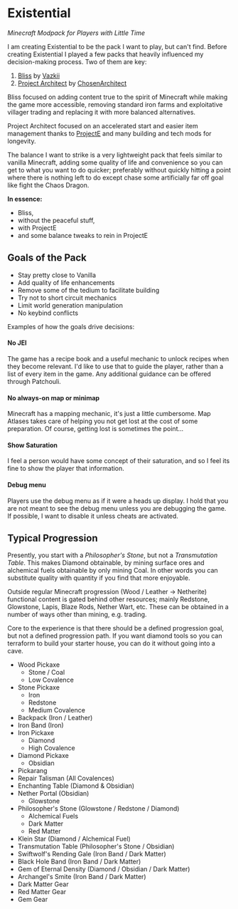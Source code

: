 # Existential
 _Minecraft Modpack for Players with Little Time_

I am creating Existential to be the pack I want to play, but can't find. Before creating Existential I played a few packs that heavily influenced my decision-making process. Two of them are key:

1. [Bliss](https://www.curseforge.com/minecraft/modpacks/bliss) by [Vazkii](https://www.curseforge.com/members/vazkii)
2. [Project Architect](https://www.curseforge.com/minecraft/modpacks/project-architect) by [ChosenArchitect](https://www.youtube.com/ChosenArchitect)

Bliss focused on adding content true to the spirit of Minecraft while making the game more accessible, removing standard iron farms and exploitative villager trading and replacing it with more balanced alternatives.

Project Architect focused on an accelerated start and easier item management thanks to [ProjectE](https://www.curseforge.com/minecraft/mc-mods/projecte) and many building and tech mods for longevity.

The balance I want to strike is a very lightweight pack that feels similar to vanilla Minecraft, adding some quality of life and convenience so you can get to what you want to do quicker; preferably without quickly hitting a point where there is nothing left to do except chase some artificially far off goal like fight the Chaos Dragon.

**In essence:**

- Bliss,
- without the peaceful stuff,
- with ProjectE
- and some balance tweaks to rein in ProjectE

## Goals of the Pack

- Stay pretty close to Vanilla
- Add quality of life enhancements
- Remove some of the tedium to facilitate building
- Try not to short circuit mechanics
- Limit world generation manipulation
- No keybind conflicts

Examples of how the goals drive decisions:

#### No JEI

The game has a recipe book and a useful mechanic to unlock recipes when they become relevant. I'd like to use that to guide the player, rather than a list of every item in the game. Any additional guidance can be offered through Patchouli.

#### No always-on map or minimap

Minecraft has a mapping mechanic, it's just a little cumbersome. Map Atlases takes care of helping you not get lost at the cost of some preparation. Of course, getting lost is sometimes the point...

#### Show Saturation

I feel a person would have some concept of their saturation, and so I feel its fine to show the player that information.

#### Debug menu

Players use the debug menu as if it were a heads up display. I hold that you are not meant to see the debug menu unless you are debugging the game. If possible, I want to disable it unless cheats are activated.

## Typical Progression

Presently, you start with a *Philosopher's Stone*, but not a *Transmutation Table*. This makes Diamond obtainable, by mining surface ores and alchemical fuels obtainable by only mining Coal. In other words you can substitute quality with quantity if you find that more enjoyable.

Outside regular Minecraft progression (Wood / Leather -> Netherite) functional content is gated behind other resources; mainly Redstone, Glowstone, Lapis, Blaze Rods, Nether Wart, etc. These can be obtained in a number of ways other than mining, e.g. trading.

Core to the experience is that there should be a defined progression goal, but not a defined progression path. If you want diamond tools so you can terraform to build your starter house, you can do it without going into a cave.

- Wood Pickaxe
  - Stone / Coal
  - Low Covalence
- Stone Pickaxe
  - Iron
  - Redstone
  - Medium Covalence
- Backpack (Iron / Leather)
- Iron Band (Iron)
- Iron Pickaxe
  - Diamond
  - High Covalence
- Diamond Pickaxe
  - Obsidian
- Pickarang
- Repair Talisman (All Covalences)
- Enchanting Table (Diamond & Obsidian)
- Nether Portal (Obsidian)
  - Glowstone
- Philosopher's Stone (Glowstone / Redstone / Diamond)
  - Alchemical Fuels
  - Dark Matter
  - Red Matter
- Klein Star (Diamond / Alchemical Fuel)
- Transmutation Table (Philosopher's Stone / Obsidian)
- Swiftwolf's Rending Gale (Iron Band / Dark Matter) <Semi-Creative Flight>
- Black Hole Band (Iron Band / Dark Matter) <Magnet>
- Gem of Eternal Density (Diamond / Obsidian / Dark Matter) <EMC Condensing>
- Archangel's Smite (Iron Band / Dark Matter) <Infinity Bow>
- Dark Matter Gear
- Red Matter Gear
- Gem Gear
